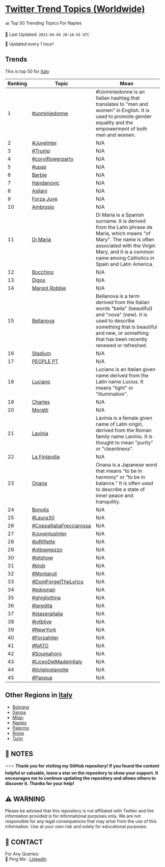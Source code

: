 [Twitter Trend Topics (Worldwide)](https://github.com/ErcinDedeoglu/Twitter-Trend-Topics)
==========


📊 Top 50 Trending Topics For Naples

📆 Last Updated: `2023-04-04 20:16:45 UTC`

🔧 Updated every 1 hour!


## Trends

This is top 50 for [Italy](</Italy>)

| Ranking | Topic | Mean |
| ------- | ------------ | ------------ |
| 1 | [#uominiedonne](http://twitter.com/search?q=%23uominiedonne) | #Uominiedonne is an Italian hashtag that translates to "men and women" in English. It is used to promote gender equality and the empowerment of both men and women. |
| 2 | [#JuveInter](http://twitter.com/search?q=%23JuveInter) | N/A |
| 3 | [#Trump](http://twitter.com/search?q=%23Trump) | N/A |
| 4 | [#corviflowerparty](http://twitter.com/search?q=%23corviflowerparty) | N/A |
| 5 | [#upas](http://twitter.com/search?q=%23upas) | N/A |
| 6 | [Barbie](http://twitter.com/search?q=Barbie) | N/A |
| 7 | [Handanovic](http://twitter.com/search?q=Handanovic) | N/A |
| 8 | [Asllani](http://twitter.com/search?q=Asllani) | N/A |
| 9 | [Forza Juve](http://twitter.com/search?q=Forza+Juve) | N/A |
| 10 | [Ambrosio](http://twitter.com/search?q=Ambrosio) | N/A |
| 11 | [Di Maria](http://twitter.com/search?q=Di+Maria) | Di Maria is a Spanish surname. It is derived from the Latin phrase de Maria, which means "of Mary". The name is often associated with the Virgin Mary, and it is a common name among Catholics in Spain and Latin America. |
| 12 | [Bocchino](http://twitter.com/search?q=Bocchino) | N/A |
| 13 | [Digos](http://twitter.com/search?q=Digos) | N/A |
| 14 | [Margot Robbie](http://twitter.com/search?q=Margot+Robbie) | N/A |
| 15 | [Bellanova](http://twitter.com/search?q=Bellanova) | Bellanova is a term derived from the Italian words "bella" (beautiful) and "nova" (new). It is used to describe something that is beautiful and new, or something that has been recently renewed or refreshed. |
| 16 | [Stadium](http://twitter.com/search?q=Stadium) | N/A |
| 17 | [PEOPLE PT](http://twitter.com/search?q=PEOPLE+PT) | N/A |
| 18 | [Luciano](http://twitter.com/search?q=Luciano) | Luciano is an Italian given name derived from the Latin name Lucius. It means "light" or "illumination". |
| 19 | [Charles](http://twitter.com/search?q=Charles) | N/A |
| 20 | [Moratti](http://twitter.com/search?q=Moratti) | N/A |
| 21 | [Lavinia](http://twitter.com/search?q=Lavinia) | Lavinia is a female given name of Latin origin, derived from the Roman family name Laviniu. It is thought to mean "purity" or "cleanliness". |
| 22 | [La Finlandia](http://twitter.com/search?q=La+Finlandia) | N/A |
| 23 | [Onana](http://twitter.com/search?q=Onana) | Onana is a Japanese word that means “to be in harmony” or “to be in balance.” It is often used to describe a state of inner peace and tranquility. |
| 24 | [Bonolis](http://twitter.com/search?q=Bonolis) | N/A |
| 25 | [#Laura30](http://twitter.com/search?q=%23Laura30) | N/A |
| 26 | [#CoppaItaliaFrecciarossa](http://twitter.com/search?q=%23CoppaItaliaFrecciarossa) | N/A |
| 27 | [#JuventusInter](http://twitter.com/search?q=%23JuventusInter) | N/A |
| 28 | [#siRiflette](http://twitter.com/search?q=%23siRiflette) | N/A |
| 29 | [#ottoemezzo](http://twitter.com/search?q=%23ottoemezzo) | N/A |
| 30 | [#jetshow](http://twitter.com/search?q=%23jetshow) | N/A |
| 31 | [#blob](http://twitter.com/search?q=%23blob) | N/A |
| 32 | [#Montaruli](http://twitter.com/search?q=%23Montaruli) | N/A |
| 33 | [#DontForgetTheLyrics](http://twitter.com/search?q=%23DontForgetTheLyrics) | N/A |
| 34 | [#edoonair](http://twitter.com/search?q=%23edoonair) | N/A |
| 35 | [#ghigliottina](http://twitter.com/search?q=%23ghigliottina) | N/A |
| 36 | [#leredità](http://twitter.com/search?q=%23leredit%c3%a0) | N/A |
| 37 | [#staseraitalia](http://twitter.com/search?q=%23staseraitalia) | N/A |
| 38 | [#jvtblive](http://twitter.com/search?q=%23jvtblive) | N/A |
| 39 | [#NewYork](http://twitter.com/search?q=%23NewYork) | N/A |
| 40 | [#ForzaInter](http://twitter.com/search?q=%23ForzaInter) | N/A |
| 41 | [#NATO](http://twitter.com/search?q=%23NATO) | N/A |
| 42 | [#Soumahoro](http://twitter.com/search?q=%23Soumahoro) | N/A |
| 43 | [#LiceoDelMadeInItaly](http://twitter.com/search?q=%23LiceoDelMadeInItaly) | N/A |
| 44 | [#ilclielostanotte](http://twitter.com/search?q=%23ilclielostanotte) | N/A |
| 45 | [#Pasqua](http://twitter.com/search?q=%23Pasqua) | N/A |



## Other Regions in [Italy](</Italy>)

* [Bologna](</Italy/Bologna.md>)
* [Genoa](</Italy/Genoa.md>)
* [Milan](</Italy/Milan.md>)
* [Naples](</Italy/Naples.md>)
* [Palermo](</Italy/Palermo.md>)
* [Rome](</Italy/Rome.md>)
* [Turin](</Italy/Turin.md>)



## 📝 NOTES

⭐⭐⭐ **Thank you for visiting my GitHub repository! If you found the content helpful or valuable, leave a star on the repository to show your support. It encourages me to continue updating the repository and allows others to discover it. Thanks for your help!**


## ⚠️ WARNING

Please be advised that this repository is not affiliated with Twitter and the information provided is for informational purposes only. We are not responsible for any legal consequences that may arise from the use of this information. Use at your own risk and solely for educational purposes.


## 📨 CONTACT

 For Any Queries:  
            🏓 Ping Me : [LinkedIn](https://www.linkedin.com/in/ercindedeoglu/)
